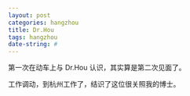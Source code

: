 ```yaml
---
layout: post
categories: hangzhou
title: Dr.Hou
tags: hangzhou
date-string: #
---
```


第一次在动车上与 Dr.Hou 认识，其实算是第二次见面了。

工作调动，到杭州工作了，结识了这位很关照我的博士。